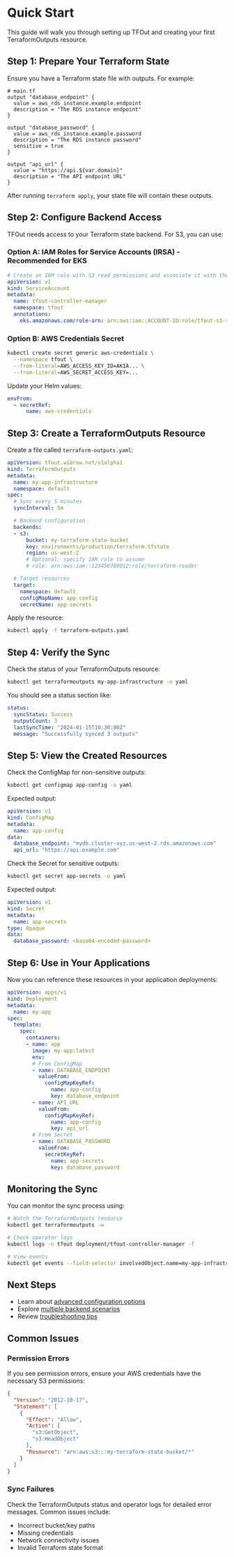 # Quick Start

This guide will walk you through setting up TFOut and creating your first TerraformOutputs resource.

## Step 1: Prepare Your Terraform State

Ensure you have a Terraform state file with outputs. For example:

```hcl
# main.tf
output "database_endpoint" {
  value = aws_rds_instance.example.endpoint
  description = "The RDS instance endpoint"
}

output "database_password" {
  value = aws_rds_instance.example.password
  description = "The RDS instance password"
  sensitive = true
}

output "api_url" {
  value = "https://api.${var.domain}"
  description = "The API endpoint URL"
}
```

After running `terraform apply`, your state file will contain these outputs.

## Step 2: Configure Backend Access

TFOut needs access to your Terraform state backend. For S3, you can use:

### Option A: IAM Roles for Service Accounts (IRSA) - Recommended for EKS

```yaml
# Create an IAM role with S3 read permissions and associate it with the service account
apiVersion: v1
kind: ServiceAccount
metadata:
  name: tfout-controller-manager
  namespace: tfout
  annotations:
    eks.amazonaws.com/role-arn: arn:aws:iam::ACCOUNT-ID:role/tfout-s3-reader
```

### Option B: AWS Credentials Secret

```bash
kubectl create secret generic aws-credentials \
  --namespace tfout \
  --from-literal=AWS_ACCESS_KEY_ID=AKIA... \
  --from-literal=AWS_SECRET_ACCESS_KEY=...
```

Update your Helm values:

```yaml
envFrom:
  - secretRef:
      name: aws-credentials
```

## Step 3: Create a TerraformOutputs Resource

Create a file called `terraform-outputs.yaml`:

```yaml
apiVersion: tfout.wibrow.net/v1alpha1
kind: TerraformOutputs
metadata:
  name: my-app-infrastructure
  namespace: default
spec:
  # Sync every 5 minutes
  syncInterval: 5m

  # Backend configuration
  backends:
  - s3:
      bucket: my-terraform-state-bucket
      key: environments/production/terraform.tfstate
      region: us-west-2
      # Optional: specify IAM role to assume
      # role: arn:aws:iam::123456789012:role/terraform-reader

  # Target resources
  target:
    namespace: default
    configMapName: app-config
    secretName: app-secrets
```

Apply the resource:

```bash
kubectl apply -f terraform-outputs.yaml
```

## Step 4: Verify the Sync

Check the status of your TerraformOutputs resource:

```bash
kubectl get terraformoutputs my-app-infrastructure -o yaml
```

You should see a status section like:

```yaml
status:
  syncStatus: Success
  outputCount: 3
  lastSyncTime: "2024-01-15T10:30:00Z"
  message: "Successfully synced 3 outputs"
```

## Step 5: View the Created Resources

Check the ConfigMap for non-sensitive outputs:

```bash
kubectl get configmap app-config -o yaml
```

Expected output:

```yaml
apiVersion: v1
kind: ConfigMap
metadata:
  name: app-config
data:
  database_endpoint: "mydb.cluster-xyz.us-west-2.rds.amazonaws.com"
  api_url: "https://api.example.com"
```

Check the Secret for sensitive outputs:

```bash
kubectl get secret app-secrets -o yaml
```

Expected output:

```yaml
apiVersion: v1
kind: Secret
metadata:
  name: app-secrets
type: Opaque
data:
  database_password: <base64-encoded-password>
```

## Step 6: Use in Your Applications

Now you can reference these resources in your application deployments:

```yaml
apiVersion: apps/v1
kind: Deployment
metadata:
  name: my-app
spec:
  template:
    spec:
      containers:
      - name: app
        image: my-app:latest
        env:
        # From ConfigMap
        - name: DATABASE_ENDPOINT
          valueFrom:
            configMapKeyRef:
              name: app-config
              key: database_endpoint
        - name: API_URL
          valueFrom:
            configMapKeyRef:
              name: app-config
              key: api_url
        # From Secret
        - name: DATABASE_PASSWORD
          valueFrom:
            secretKeyRef:
              name: app-secrets
              key: database_password
```

## Monitoring the Sync

You can monitor the sync process using:

```bash
# Watch the TerraformOutputs resource
kubectl get terraformoutputs -w

# Check operator logs
kubectl logs -n tfout deployment/tfout-controller-manager -f

# View events
kubectl get events --field-selector involvedObject.name=my-app-infrastructure
```

## Next Steps

- Learn about [advanced configuration options](configuration/terraformoutputs.md)
- Explore [multiple backend scenarios](examples/basic.md)
- Review [troubleshooting tips](reference/troubleshooting.md)

## Common Issues

### Permission Errors

If you see permission errors, ensure your AWS credentials have the necessary S3 permissions:

```json
{
  "Version": "2012-10-17",
  "Statement": [
    {
      "Effect": "Allow",
      "Action": [
        "s3:GetObject",
        "s3:HeadObject"
      ],
      "Resource": "arn:aws:s3:::my-terraform-state-bucket/*"
    }
  ]
}
```

### Sync Failures

Check the TerraformOutputs status and operator logs for detailed error messages. Common issues include:

- Incorrect bucket/key paths
- Missing credentials
- Network connectivity issues
- Invalid Terraform state format